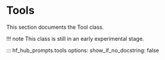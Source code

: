 # Tools

This section documents the Tool class.

!!! note
    This class is still in an early experimental stage.

::: hf_hub_prompts.tools
    options:
        show_if_no_docstring: false